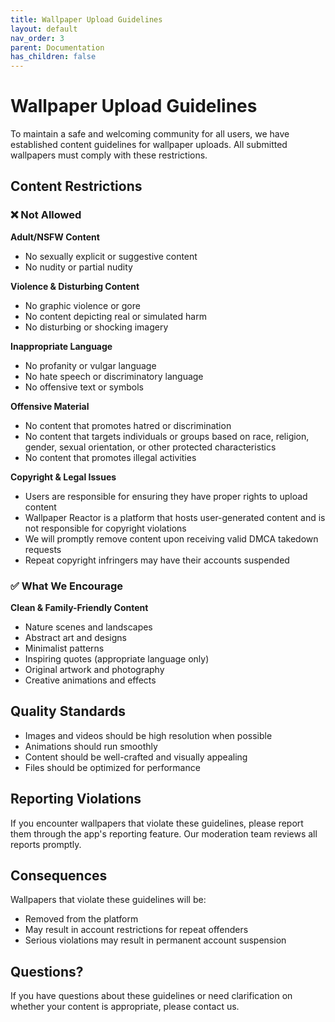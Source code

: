 ```yaml
---
title: Wallpaper Upload Guidelines
layout: default
nav_order: 3
parent: Documentation
has_children: false
---
```


# Wallpaper Upload Guidelines

To maintain a safe and welcoming community for all users, we have established content guidelines for wallpaper uploads. All submitted wallpapers must comply with these restrictions.

## Content Restrictions

### ❌ Not Allowed

**Adult/NSFW Content**
- No sexually explicit or suggestive content
- No nudity or partial nudity

**Violence & Disturbing Content**
- No graphic violence or gore
- No content depicting real or simulated harm
- No disturbing or shocking imagery

**Inappropriate Language**
- No profanity or vulgar language
- No hate speech or discriminatory language
- No offensive text or symbols

**Offensive Material**
- No content that promotes hatred or discrimination
- No content that targets individuals or groups based on race, religion, gender, sexual orientation, or other protected characteristics
- No content that promotes illegal activities

**Copyright & Legal Issues**
- Users are responsible for ensuring they have proper rights to upload content
- Wallpaper Reactor is a platform that hosts user-generated content and is not responsible for copyright violations
- We will promptly remove content upon receiving valid DMCA takedown requests
- Repeat copyright infringers may have their accounts suspended

### ✅ What We Encourage

**Clean & Family-Friendly Content**
- Nature scenes and landscapes
- Abstract art and designs
- Minimalist patterns
- Inspiring quotes (appropriate language only)
- Original artwork and photography
- Creative animations and effects

## Quality Standards

- Images and videos should be high resolution when possible
- Animations should run smoothly
- Content should be well-crafted and visually appealing
- Files should be optimized for performance

## Reporting Violations

If you encounter wallpapers that violate these guidelines, please report them through the app's reporting feature. Our moderation team reviews all reports promptly.

## Consequences

Wallpapers that violate these guidelines will be:
- Removed from the platform
- May result in account restrictions for repeat offenders
- Serious violations may result in permanent account suspension

## Questions?

If you have questions about these guidelines or need clarification on whether your content is appropriate, please contact us.
